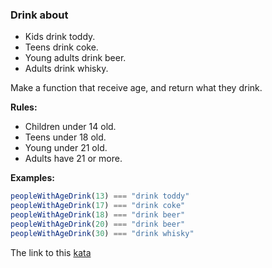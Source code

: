 ### Drink about

* Kids drink toddy.
* Teens drink coke.
* Young adults drink beer.
* Adults drink whisky.

Make a function that receive age, and return what they drink.

**Rules:**
* Children under 14 old.
* Teens under 18 old.
* Young under 21 old.
* Adults have 21 or more.

**Examples:**  
```javascript
peopleWithAgeDrink(13) === "drink toddy"
peopleWithAgeDrink(17) === "drink coke"
peopleWithAgeDrink(18) === "drink beer"
peopleWithAgeDrink(20) === "drink beer"
peopleWithAgeDrink(30) === "drink whisky"  
```

The link to this [kata](https://www.codewars.com/kata/drink-about/javascript)
